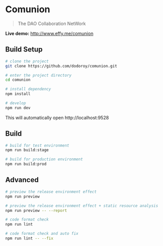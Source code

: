# Comunion


> The DAO Collaboration NetWork

**Live demo:** http://www.effy.me/comunion



## Build Setup


```bash
# clone the project
git clone https://github.com/dodoroy/comunion.git

# enter the project directory
cd comunion

# install dependency
npm install

# develop
npm run dev
```

This will automatically open http://localhost:9528

## Build

```bash
# build for test environment
npm run build:stage

# build for production environment
npm run build:prod
```

## Advanced

```bash
# preview the release environment effect
npm run preview

# preview the release environment effect + static resource analysis
npm run preview -- --report

# code format check
npm run lint

# code format check and auto fix
npm run lint -- --fix
```



